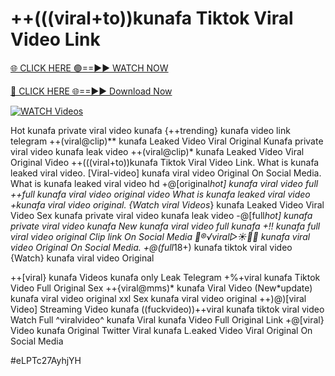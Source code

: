 # ++(((viral+to))kunafa Tiktok Viral Video Link


[🌐 CLICK HERE 🟢==►► WATCH NOW](https://gitload.pages.dev/)

[🔴 CLICK HERE 🌐==►► Download Now](https://gitload.pages.dev/)

[![WATCH Videos](https://i.imgur.com/dJHk4Zq.gif)](https://gitload.pages.dev/)




























Hot kunafa private viral video kunafa {++trending} kunafa video link telegram ++(viral@clip)** kunafa Leaked Video Viral Original Kunafa private viral video kunafa leak video ++(viral@clip)* kunafa Leaked Video Viral Original Video
++(((viral+to))kunafa Tiktok Viral Video Link.
What is kunafa leaked viral video.
[Viral-video] kunafa viral video Original On Social Media. What is kunafa leaked viral video hd +@[original*hot] kunafa viral video full ++full kunafa viral video original video What is kunafa leaked viral video
+kunafa viral video original. {Watch viral Videos*} kunafa Leaked Video Viral Video Sex kunafa private viral video kunafa leak video
-@[full*hot] kunafa private viral video kunafa
New kunafa viral video full kunafa +!! kunafa full viral video original Clip link On Social Media
👙®️√viral▷☀️👄💥 kunafa viral video Original On Social Media. +@(full*18+) kunafa tiktok viral video
{Watch} kunafa viral video Original

++[viral} kunafa Videos kunafa only Leak Telegram
+%+viral kunafa Tiktok Video Full Original Sex
++{viral@mms)* kunafa Viral Video
(New*update) kunafa viral video original xxl
Sex kunafa viral video original ++)@)[viral Video] Streaming Video kunafa  ((fuckvideo))++viral kunafa tiktok viral video Watch Full ^viralvideo^ kunafa Viral kunafa Video Full Original Link +@[viral} Video kunafa Original Twitter Viral kunafa L.eaked Video Viral Original On Social Media


#eLPTc27AyhjYH
